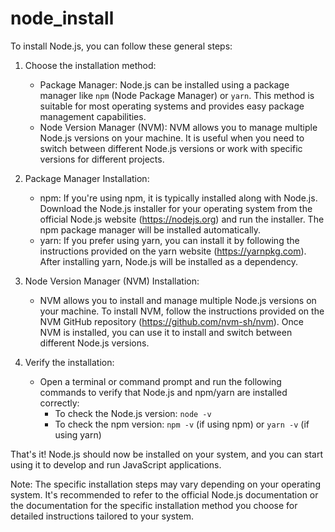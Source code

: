 # node_install

To install Node.js, you can follow these general steps:

1. Choose the installation method:
   - Package Manager: Node.js can be installed using a package manager like `npm` (Node Package Manager) or `yarn`. This method is suitable for most operating systems and provides easy package management capabilities.
   - Node Version Manager (NVM): NVM allows you to manage multiple Node.js versions on your machine. It is useful when you need to switch between different Node.js versions or work with specific versions for different projects.

2. Package Manager Installation:
   - npm: If you're using npm, it is typically installed along with Node.js. Download the Node.js installer for your operating system from the official Node.js website (https://nodejs.org) and run the installer. The npm package manager will be installed automatically.
   - yarn: If you prefer using yarn, you can install it by following the instructions provided on the yarn website (https://yarnpkg.com). After installing yarn, Node.js will be installed as a dependency.

3. Node Version Manager (NVM) Installation:
   - NVM allows you to install and manage multiple Node.js versions on your machine. To install NVM, follow the instructions provided on the NVM GitHub repository (https://github.com/nvm-sh/nvm). Once NVM is installed, you can use it to install and switch between different Node.js versions.

4. Verify the installation:
   - Open a terminal or command prompt and run the following commands to verify that Node.js and npm/yarn are installed correctly:
     - To check the Node.js version: `node -v`
     - To check the npm version: `npm -v` (if using npm) or `yarn -v` (if using yarn)

That's it! Node.js should now be installed on your system, and you can start using it to develop and run JavaScript applications.

Note: The specific installation steps may vary depending on your operating system. It's recommended to refer to the official Node.js documentation or the documentation for the specific installation method you choose for detailed instructions tailored to your system.
